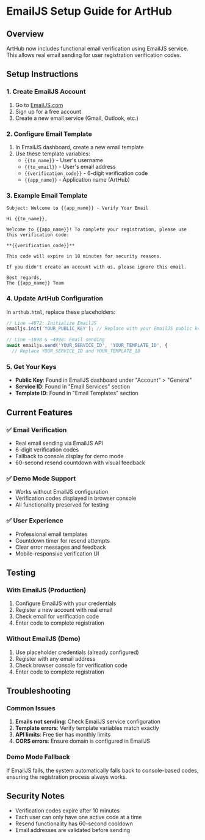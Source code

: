 # EmailJS Setup Guide for ArtHub

## Overview
ArtHub now includes functional email verification using EmailJS service. This allows real email sending for user registration verification codes.

## Setup Instructions

### 1. Create EmailJS Account
1. Go to [EmailJS.com](https://www.emailjs.com/)
2. Sign up for a free account
3. Create a new email service (Gmail, Outlook, etc.)

### 2. Configure Email Template
1. In EmailJS dashboard, create a new email template
2. Use these template variables:
   - `{{to_name}}` - User's username
   - `{{to_email}}` - User's email address
   - `{{verification_code}}` - 6-digit verification code
   - `{{app_name}}` - Application name (ArtHub)

### 3. Example Email Template
```
Subject: Welcome to {{app_name}} - Verify Your Email

Hi {{to_name}},

Welcome to {{app_name}}! To complete your registration, please use this verification code:

**{{verification_code}}**

This code will expire in 10 minutes for security reasons.

If you didn't create an account with us, please ignore this email.

Best regards,
The {{app_name}} Team
```

### 4. Update ArtHub Configuration
In `arthub.html`, replace these placeholders:

```javascript
// Line ~4872: Initialize EmailJS
emailjs.init('YOUR_PUBLIC_KEY'); // Replace with your EmailJS public key

// Line ~1898 & ~4998: Email sending
await emailjs.send('YOUR_SERVICE_ID', 'YOUR_TEMPLATE_ID', {
  // Replace YOUR_SERVICE_ID and YOUR_TEMPLATE_ID
```

### 5. Get Your Keys
- **Public Key**: Found in EmailJS dashboard under "Account" > "General"
- **Service ID**: Found in "Email Services" section
- **Template ID**: Found in "Email Templates" section

## Current Features

### ✅ Email Verification
- Real email sending via EmailJS API
- 6-digit verification codes
- Fallback to console display for demo mode
- 60-second resend countdown with visual feedback

### ✅ Demo Mode Support
- Works without EmailJS configuration
- Verification codes displayed in browser console
- All functionality preserved for testing

### ✅ User Experience
- Professional email templates
- Countdown timer for resend attempts
- Clear error messages and feedback
- Mobile-responsive verification UI

## Testing

### With EmailJS (Production)
1. Configure EmailJS with your credentials
2. Register a new account with real email
3. Check email for verification code
4. Enter code to complete registration

### Without EmailJS (Demo)
1. Use placeholder credentials (already configured)
2. Register with any email address
3. Check browser console for verification code
4. Enter code to complete registration

## Troubleshooting

### Common Issues
1. **Emails not sending**: Check EmailJS service configuration
2. **Template errors**: Verify template variables match exactly
3. **API limits**: Free tier has monthly limits
4. **CORS errors**: Ensure domain is configured in EmailJS

### Demo Mode Fallback
If EmailJS fails, the system automatically falls back to console-based codes, ensuring the registration process always works.

## Security Notes
- Verification codes expire after 10 minutes
- Each user can only have one active code at a time
- Resend functionality has 60-second cooldown
- Email addresses are validated before sending